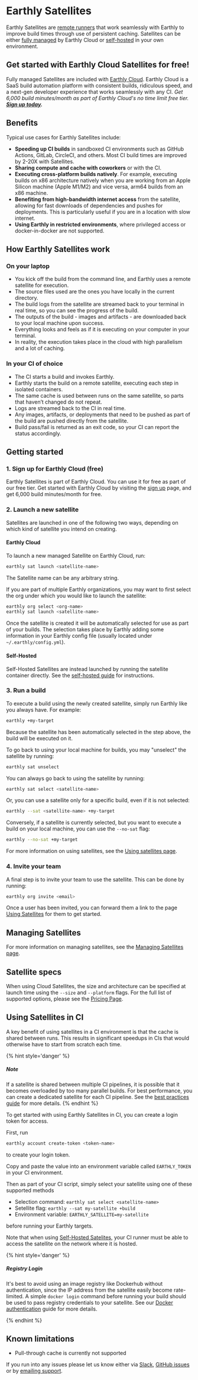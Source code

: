 # Earthly Satellites

Earthly Satellites are [remote runners](../remote-runners.md) that work seamlessly with Earthly to improve build times through use of persistent caching. 
Satellites can be either [fully managed](https://earthly.dev/earthly-satellites) by Earthly Cloud or [self-hosted](./satellites/self-hosted.md) in your own environment.

## Get started with Earthly Cloud Satellites for free!

Fully managed Satellites are included with [Earthly Cloud](https://docs.earthly.dev/earthly-cloud/overview). Earthly Cloud is a SaaS build automation platform with consistent builds, ridiculous speed, and a next-gen developer experience that works seamlessly with any CI. *Get 6,000 build minutes/month as part of Earthly Cloud's no time limit free tier.* ***[Sign up today](https://cloud.earthly.dev/login).***

## Benefits

Typical use cases for Earthly Satellites include:

* **Speeding up CI builds** in sandboxed CI environments such as GitHub Actions, GitLab, CircleCI, and others. Most CI build times are improved by 2-20X with Satellites.
* **Sharing compute and cache with coworkers** or with the CI.
* **Executing cross-platform builds natively**. For example, executing builds on x86 architecture natively when you are working from an Apple Silicon machine (Apple M1/M2) and vice versa, arm64 builds from an x86 machine.
* **Benefiting from high-bandwidth internet access** from the satellite, allowing for fast downloads of dependencies and pushes for deployments. This is particularly useful if you are in a location with slow internet.
* **Using Earthly in restricted environments**, where privileged access or docker-in-docker are not supported.

## How Earthly Satellites work

### On your laptop

* You kick off the build from the command line, and Earthly uses a remote satellite for execution.
* The source files used are the ones you have locally in the current directory.
* The build logs from the satellite are streamed back to your terminal in real time, so you can see the progress of the build.
* The outputs of the build - images and artifacts - are downloaded back to your local machine upon success.
* Everything looks and feels as if it is executing on your computer in your terminal.
* In reality, the execution takes place in the cloud with high parallelism and a lot of caching.

### In your CI of choice

* The CI starts a build and invokes Earthly.
* Earthly starts the build on a remote satellite, executing each step in isolated containers.
* The same cache is used between runs on the same satellite, so parts that haven’t changed do not repeat.
* Logs are streamed back to the CI in real time.
* Any images, artifacts, or deployments that need to be pushed as part of the build are pushed directly from the satellite.
* Build pass/fail is returned as an exit code, so your CI can report the status accordingly.

## Getting started

### 1. Sign up for Earthly Cloud (free)

Earthly Satellites is part of Earthly Cloud. You can use it for free as part of our free tier. Get started with Earthly Cloud by visiting the [sign up](https://cloud.earthly.dev/login) page, and get 6,000 build minutes/month for free.

### 2. Launch a new satellite

Satellites are launched in one of the following two ways, depending on which kind of satellite you intend on creating.

#### Earthly Cloud

To launch a new managed Satellite on Earthly Cloud, run:

```bash
earthly sat launch <satellite-name>
```

The Satellite name can be any arbitrary string.

If you are part of multiple Earthly organizations, you may want to first select the org under which you would like to launch the satellite:

```bash
earthly org select <org-name>
earthly sat launch <satellite-name>
```

Once the satellite is created it will be automatically selected for use as part of your builds. The selection takes place by Earthly adding some information in your Earthly config file (usually located under `~/.earthly/config.yml`).

#### Self-Hosted

Self-Hosted Satellites are instead launched by running the satellite container directly. See the [self-hosted guide](./satellites/self-hosted.md) for instructions.

### 3. Run a build

To execute a build using the newly created satellite, simply run Earthly like you always have. For example:

```bash
earthly +my-target
```

Because the satellite has been automatically selected in the step above, the build will be executed on it.

To go back to using your local machine for builds, you may "unselect" the satellite by running:

```bash
earthly sat unselect
```

You can always go back to using the satellite by running:

```bash
earthly sat select <satellite-name>
```

Or, you can use a satellite only for a specific build, even if it is not selected:

```bash
earthly --sat <satellite-name> +my-target
```

Conversely, if a satellite is currently selected, but you want to execute a build on your local machine, you can use the `--no-sat` flag:

```bash
earthly --no-sat +my-target
```

For more information on using satellites, see the [Using satellites page](./satellites/using.md).

### 4. Invite your team

A final step is to invite your team to use the satellite. This can be done by running:

```bash
earthly org invite <email>
```

Once a user has been invited, you can forward them a link to the page [Using Satellites](./satellites/using.md) for them to get started.

## Managing Satellites

For more information on managing satellites, see the [Managing Satellites page](./satellites/managing.md).

## Satellite specs

When using Cloud Satellites, the size and architecture can be specified at launch time using the `--size` and `--platform` flags.
For the full list of supported options, please see the [Pricing Page](https://earthly.dev/pricing).

## Using Satellites in CI

A key benefit of using satellites in a CI environment is that the cache is shared between runs. This results in significant speedups in CIs that would otherwise have to start from scratch each time.

{% hint style='danger' %}
##### Note

If a satellite is shared between multiple CI pipelines, it is possible that it becomes overloaded by too many parallel builds. For best performance, you can create a dedicated satellite for each CI pipeline. See the [best practices guide](./satellites/best-practices.md) for more details.
{% endhint %}

To get started with using Earthly Satellites in CI, you can create a login token for access.

First, run

```bash
earthly account create-token <token-name>
```

to create your login token.

Copy and paste the value into an environment variable called `EARTHLY_TOKEN` in your CI environment.

Then as part of your CI script, simply select your satellite using one of these supported methods

* Selection command: `earthly sat select <satellite-name>`
* Setellite flag: `earthly --sat my-satellite +build`
* Environment variable: `EARTHLY_SATELLITE=my-satellite`

before running your Earthly targets.

Note that when using [Self-Hosted Satelites](./satellites/self-hosted.md), your CI runner must be able to access the satellite on the network where it is hosted.

{% hint style='danger' %}
##### Registry Login

It's best to avoid using an image registry like Dockerhub without authentication, since the IP address from the satellite easily become rate-limited.
A simple `docker login` command before running your build should be used to pass registry credentials to your satellite.
See our [Docker authentication](../guides/auth.md) guide for more details.

{% endhint %}

## Known limitations

* Pull-through cache is currently not supported

If you run into any issues please let us know either via [Slack](https://earthly.dev/slack), [GitHub issues](https://github.com/earthly/cloud-issues/issues) or by [emailing support](mailto:support+satellite@earthly.dev).
